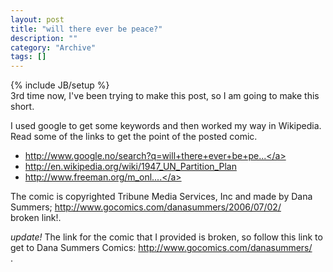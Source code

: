 ```yaml
--- 
layout: post 
title: "will there ever be peace?"
description: ""
category: "Archive"
tags: []
---
```

{% include JB/setup %}  
3rd time now, I've been trying to make this post, so I am going to make this short.

I used google to get some keywords and then worked my way in Wikipedia. Read some of the links to get the point of the posted comic.


* <a href="http://www.google.no/search?q=will+there+ever+be+peace+in+the+middle+east">http://www.google.no/search?q=will+there+ever+be+pe...</a> <br/>
* <a href="http://en.wikipedia.org/wiki/1947_UN_Partition_Plan">http://en.wikipedia.org/wiki/1947_UN_Partition_Plan</a> <br/>
* <a href="http://www.freeman.org/m_online/apr00/shapiro1.htm">http://www.freeman.org/m_onl....</a> <br/>

The comic is copyrighted Tribune Media Services, Inc and made by Dana Summers; <span class="strike"><a href="http://www.gocomics.com/danasummers/2006/07/02/">http://www.gocomics.com/danasummers/2006/07/02/</a></span> <br/> <span class="small">broken link!</span>.

*update!*
The link for the comic that I provided is broken, so follow this link to get to Dana Summers Comics: <a href="http://www.gocomics.com/danasummers/">http://www.gocomics.com/danasummers/</a> <br/>. 
